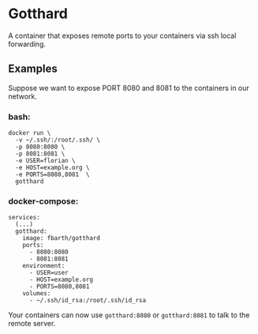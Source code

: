 # Gotthard

A container that exposes remote ports to your containers via ssh local forwarding.


## Examples

Suppose we want to expose PORT 8080 and 8081 to the containers in our network.

### bash:
```
docker run \
  -v ~/.ssh/:/root/.ssh/ \
  -p 8080:8080 \
  -p 8081:8081 \
  -e USER=florian \
  -e HOST=example.org \
  -e PORTS=8080,8081  \
  gotthard
```

### docker-compose:
```
services:
  (...)
  gotthard:
    image: fbarth/gotthard
    ports:
      - 8080:8080
      - 8081:8081
    environment: 
      - USER=user
      - HOST=example.org
      - PORTS=8080,8081
    volumes:
      - ~/.ssh/id_rsa:/root/.ssh/id_rsa
```

Your containers can now use `gotthard:8080` or `gotthard:8081` to talk to the remote server.

